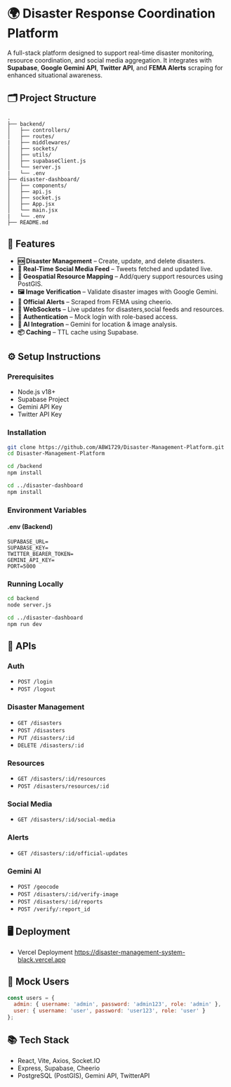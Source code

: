 

# 🌍 Disaster Response Coordination Platform

A full-stack  platform designed to support real-time disaster monitoring, resource coordination, and social media aggregation. It integrates with **Supabase**, **Google Gemini API**, **Twitter API**, and **FEMA Alerts** scraping for enhanced situational awareness.

## 🗂️ Project Structure

```
.
├── backend/
│   ├── controllers/
│   ├── routes/
|   ├── middlewares/
│   ├── sockets/
│   ├── utils/
│   ├── supabaseClient.js
│   └── server.js
|   └── .env
├── disaster-dashboard/
│   ├── components/
│   ├── api.js
│   ├── socket.js
│   ├── App.jsx
│   └── main.jsx
|   └── .env
├── README.md

```

## 🚀 Features

- **🆘 Disaster Management** – Create, update, and delete disasters.
- **📡 Real-Time Social Media Feed** – Tweets fetched and updated live.
- **📍 Geospatial Resource Mapping** – Add/query support resources using PostGIS.
- **🖼️ Image Verification** – Validate disaster images with Google Gemini.
- **📑 Official Alerts** – Scraped from FEMA using cheerio.
- **📲 WebSockets** – Live updates for disasters,social feeds and resources.
- **🔐 Authentication** – Mock login with role-based access.
- **🧠 AI Integration** – Gemini for location & image analysis.
- **📦 Caching** – TTL cache using Supabase.

## ⚙️ Setup Instructions

### Prerequisites

- Node.js v18+
- Supabase Project
- Gemini API Key
- Twitter API Key 

### Installation

```bash
git clone https://github.com/ABW1729/Disaster-Management-Platform.git
cd Disaster-Management-Platform  

cd /backend
npm install

cd ../disaster-dashboard
npm install
```

### Environment Variables

#### .env (Backend)

```
SUPABASE_URL=
SUPABASE_KEY=
TWITTER_BEARER_TOKEN=
GEMINI_API_KEY=
PORT=5000
```

### Running Locally

```bash
cd backend
node server.js

cd ../disaster-dashboard
npm run dev
```

## 📡 APIs

### Auth

- `POST /login`
- `POST /logout`

### Disaster Management

- `GET /disasters`
- `POST /disasters`
- `PUT /disasters/:id`
- `DELETE /disasters/:id`

### Resources

- `GET /disasters/:id/resources`
- `POST /disasters/resources/:id`

### Social Media

- `GET /disasters/:id/social-media`

### Alerts

- `GET /disasters/:id/official-updates`

### Gemini AI

- `POST /geocode`
- `POST /disasters/:id/verify-image`
- `POST /disasters/:id/reports`
- `POST /verify/:report_id`

## 🖥️ Deployment

- Vercel Deployment
https://disaster-management-system-black.vercel.app  

## 📌 Mock Users

```js
const users = {
  admin: { username: 'admin', password: 'admin123', role: 'admin' },
  user: { username: 'user', password: 'user123', role: 'user' }
};
```

## 📚 Tech Stack

- React, Vite, Axios, Socket.IO
- Express, Supabase, Cheerio 
- PostgreSQL (PostGIS), Gemini API, TwitterAPI



